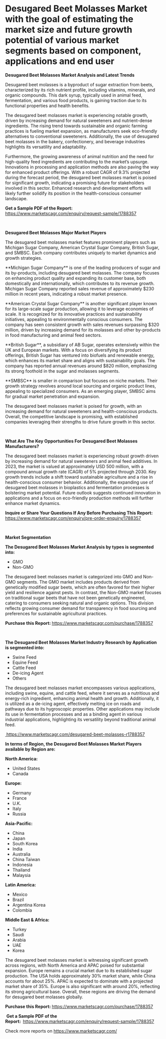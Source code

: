 <p><h1>Desugared Beet Molasses Market with the goal of estimating the market size and future growth potential of various market segments based on component, applications and end user</h1></p><p><strong>Desugared Beet Molasses Market Analysis and Latest Trends</strong></p>
<p><p>Desugared beet molasses is a byproduct of sugar extraction from beets, characterized by its rich nutrient profile, including vitamins, minerals, and organic compounds. This dark syrup, typically used in animal feed, fermentation, and various food products, is gaining traction due to its functional properties and health benefits. </p><p>The desugared beet molasses market is experiencing notable growth, driven by increasing demand for natural sweeteners and nutrient-dense ingredients. The rising trend towards sustainable and organic farming practices is fueling market expansion, as manufacturers seek eco-friendly alternatives to conventional sweeteners. Additionally, the use of desugared beet molasses in the bakery, confectionery, and beverage industries highlights its versatility and adaptability.</p><p>Furthermore, the growing awareness of animal nutrition and the need for high-quality feed ingredients are contributing to the market’s upsurge. Innovations in processing and application methods are also paving the way for enhanced product offerings. With a robust CAGR of 9.3% projected during the forecast period, the desugared beet molasses market is poised for significant growth, indicating a promising future for stakeholders involved in this sector. Enhanced research and development efforts will likely further solidify its position in the health-conscious consumer landscape.</p></p>
<p><strong>Get a Sample PDF of the Report:&nbsp;</strong> <a href="https://www.marketscagr.com/enquiry/request-sample/1788357?utm_campaign=2213&utm_medium=2&utm_source=Github&utm_content=ia&utm_term=30012025&utm_id=desugared-beet-molasses">https://www.marketscagr.com/enquiry/request-sample/1788357</a></p>
<p>&nbsp;</p>
<p><strong>Desugared Beet Molasses Major Market Players</strong></p>
<p><p>The desugared beet molasses market features prominent players such as Michigan Sugar Company, American Crystal Sugar Company, British Sugar, and SMBSC. Each company contributes uniquely to market dynamics and growth strategies.</p><p>**Michigan Sugar Company** is one of the leading producers of sugar and its by-products, including desugared beet molasses. The company focuses on enhancing product quality and expanding its customer base, both domestically and internationally, which contributes to its revenue growth. Michigan Sugar Company reported sales revenue of approximately $230 million in recent years, indicating a robust market presence.</p><p>**American Crystal Sugar Company** is another significant player known for its large-scale sugar production, allowing it to leverage economies of scale. It is recognized for its innovative practices and sustainability initiatives, appealing to environmentally conscious consumers. The company has seen consistent growth with sales revenues surpassing $320 million, driven by increasing demand for its molasses and other by-products in food manufacturing and animal feed sectors.</p><p>**British Sugar**, a subsidiary of AB Sugar, operates extensively within the UK and European markets. With a focus on diversifying its product offerings, British Sugar has ventured into biofuels and renewable energy, which enhances its market share and aligns with sustainability goals. The company has reported annual revenues around $820 million, emphasizing its strong foothold in the sugar and molasses segments.</p><p>**SMBSC** is smaller in comparison but focuses on niche markets. Their growth strategy revolves around local sourcing and organic product lines, appealing to specialized consumers. As an emerging player, SMBSC aims for gradual market penetration and expansion.</p><p>The desugared beet molasses market is poised for growth, with an increasing demand for natural sweeteners and health-conscious products. Overall, the competitive landscape is promising, with established companies leveraging their strengths to drive future growth in this sector.</p></p>
<p>&nbsp;</p>
<p><strong>What Are The Key Opportunities For Desugared Beet Molasses Manufacturers?</strong></p>
<p><p>The desugared beet molasses market is experiencing robust growth driven by increasing demand for natural sweeteners and animal feed additives. In 2023, the market is valued at approximately USD 500 million, with a compound annual growth rate (CAGR) of 5% projected through 2030. Key growth trends include a shift toward sustainable agriculture and a rise in health-conscious consumer behavior. Additionally, the expanding use of desugared beet molasses in bioplastics and fermentation processes is bolstering market potential. Future outlook suggests continued innovation in applications and a focus on eco-friendly production methods will further enhance market dynamics.</p></p>
<p><strong>Inquire or Share Your Questions If Any Before Purchasing This Report:</strong> <a href="https://www.marketscagr.com/enquiry/pre-order-enquiry/1788357?utm_campaign=2213&utm_medium=2&utm_source=Github&utm_content=ia&utm_term=30012025&utm_id=desugared-beet-molasses">https://www.marketscagr.com/enquiry/pre-order-enquiry/1788357</a></p>
<p>&nbsp;</p>
<p><strong>Market Segmentation</strong></p>
<p><strong>The Desugared Beet Molasses Market Analysis by types is segmented into:</strong></p>
<p><ul><li>GMO</li><li>Non-GMO</li></ul></p>
<p><p>The desugared beet molasses market is categorized into GMO and Non-GMO segments. The GMO market includes products derived from genetically modified sugar beets, which are often favored for their higher yield and resilience against pests. In contrast, the Non-GMO market focuses on traditional sugar beets that have not been genetically engineered, catering to consumers seeking natural and organic options. This division reflects growing consumer demand for transparency in food sourcing and preferences for sustainable agricultural practices.</p></p>
<p><strong>Purchase this Report:&nbsp;</strong><a href="https://www.marketscagr.com/purchase/1788357?utm_campaign=2213&utm_medium=2&utm_source=Github&utm_content=ia&utm_term=30012025&utm_id=desugared-beet-molasses">https://www.marketscagr.com/purchase/1788357</a></p>
<p>&nbsp;</p>
<p><strong>The Desugared Beet Molasses Market Industry Research by Application is segmented into:</strong></p>
<p><ul><li>Swine Feed</li><li>Equine Feed</li><li>Cattle Feed</li><li>De-icing Agent</li><li>Others</li></ul></p>
<p><p>The desugared beet molasses market encompasses various applications, including swine, equine, and cattle feed, where it serves as a nutritious and energy-rich ingredient, enhancing animal health and growth. Additionally, it is utilized as a de-icing agent, effectively melting ice on roads and pathways due to its hygroscopic properties. Other applications may include its use in fermentation processes and as a binding agent in various industrial applications, highlighting its versatility beyond traditional animal feed.</p></p>
<p><a href="https://www.marketscagr.com/desugared-beet-molasses-r1788357?utm_campaign=2213&utm_medium=2&utm_source=Github&utm_content=ia&utm_term=30012025&utm_id=desugared-beet-molasses">&nbsp;https://www.marketscagr.com/desugared-beet-molasses-r1788357</a></p>
<p><strong>In terms of Region, the Desugared Beet Molasses Market Players available by Region are:</strong></p>
<p>
    <p> <strong> North America: </strong>
        <ul>
            <li>United States</li>
            <li>Canada</li>
        </ul>
        </p> 
    <p> <strong> Europe: </strong>
        <ul>
            <li>Germany</li>
            <li>France</li>
            <li>U.K.</li>
            <li>Italy</li>
            <li>Russia</li>
        </ul>
        </p> 
    <p> <strong> Asia-Pacific: </strong>
        <ul>
            <li>China</li>
            <li>Japan</li>
            <li>South Korea</li>
            <li>India</li>
            <li>Australia</li>
            <li>China Taiwan</li>
            <li>Indonesia</li>
            <li>Thailand</li>
            <li>Malaysia</li>
        </ul>
        </p> 
    <p> <strong> Latin America: </strong>
        <ul>
            <li>Mexico</li>
            <li>Brazil</li>
            <li>Argentina Korea</li>
            <li>Colombia</li>
        </ul>
        </p> 
    <p> <strong> Middle East & Africa: </strong>
        <ul>
            <li>Turkey</li>
            <li>Saudi</li>
            <li>Arabia</li>
            <li>UAE</li>
            <li>Korea</li>
        </ul>
    </p>
    </p>
<p><p>The desugared beet molasses market is witnessing significant growth across regions, with North America and APAC poised for substantial expansion. Europe remains a crucial market due to its established sugar production. The USA holds approximately 30% market share, while China accounts for about 25%. APAC is expected to dominate with a projected market share of 35%. Europe is also significant with around 20%, reflecting its strong agricultural base. Overall, these regions are driving the demand for desugared beet molasses globally.</p></p>
<p><strong>Purchase this Report: </strong><a href="https://www.marketscagr.com/purchase/1788357?utm_campaign=2213&utm_medium=2&utm_source=Github&utm_content=ia&utm_term=30012025&utm_id=desugared-beet-molasses">https://www.marketscagr.com/purchase/1788357</a></p>
<p>&nbsp;<strong>Get a Sample PDF of the Report:&nbsp;&nbsp;</strong><a href="https://www.marketscagr.com/enquiry/request-sample/1788357?utm_campaign=2213&utm_medium=2&utm_source=Github&utm_content=ia&utm_term=30012025&utm_id=desugared-beet-molasses">https://www.marketscagr.com/enquiry/request-sample/1788357</a></p>
<p><strong></strong></p>
<p>Check more reports on <a href="https://www.marketscagr.com/?utm_campaign=2213&utm_medium=2&utm_source=Github&utm_content=ia&utm_term=30012025&utm_id=desugared-beet-molasses">https://www.marketscagr.com/</a></p>